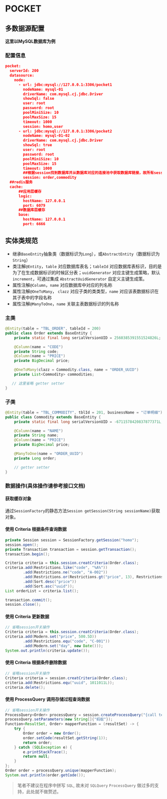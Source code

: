 # POCKET
## 多数据源配置
**这里以MySQL数据库为例**

### 配置信息
```json
pocket:
  serverId: 200
  datasource:
    node:
      - url: jdbc:mysql://127.0.0.1:3306/pocket1
        nodeName: mysql-01
        driverName: com.mysql.cj.jdbc.Driver
        showSql: false
        user: root
        password: root
        poolMiniSize: 10
        poolMaxSize: 15
        timeout: 1000
        session: homo,user
      - url: jdbc:mysql://127.0.0.1:3306/pocket2
        nodeName: mysql-01-02
        driverName: com.mysql.cj.jdbc.Driver
        showSql: true
        user: root
        password: root
        poolMiniSize: 10
        poolMaxSize: 15
        timeout: 1000
        ##根据session找到数据库并从数据库对应的连接池中获取数据库链接，故所有session不可重复
        session: order,commodity
  ##redis服务
  cache:
      ##应用层缓存
      logic:
        hostName: 127.0.0.1
        port: 6079
      ##数据库层缓存
      base:
        hostName: 127.0.0.1
        port: 6666
```

## 实体类规范
- 继承`BaseEntity`抽象类（数据标识为`Long`），或`AbstractEntity`（数据标识为`String`）
- 类注解`@Entity`，`table` 对应数据库表名；`tableId` 对应数据库表标识，目的是为了在生成数据标识的时候区分表；`uuidGenerator` 对应主键生成策略，默认 `increment`，可通过集成 `AbstractUuidGenerator` 自定义主键生成策。
- 属性注解`@Column`，`name` 对应数据库中对应的列名称
- 属性注解`@OneToMany`， `clazz` 对应子类的类类型，`name` 对应该表数据标识在其子表中的字段名称
- 属性注解`@ManyToOne`，`name` 关联主表数据标识的列名称
### 主类
```java
@Entity(table = "TBL_ORDER", tableId = 200)
public class Order extends BaseEntity {
    private static final long serialVersionUID = 2560385391551524826L;

    @Column(name = "CODE")
    private String code;
    @Column(name = "PRICE")
    private BigDecimal price;

    @OneToMany(clazz = Commodity.class, name = "ORDER_UUID")
    private List<Commodity> commodities;

   // 这里省略 getter setter
}
```
### 子类
```java
@Entity(table = "TBL_COMMODITY", tblId = 201, businessName = "订单明细")
public class Commodity extends BaseEntity {
    private static final long serialVersionUID = -6711578420837877371L;

    @Column(name = "NAME")
    private String name;
    @Column(name = "PRICE")
    private BigDecimal price;

    @ManyToOne(name = "ORDER_UUID")
    private Long order;

    // getter setter
}
```

### 数据操作(具体操作请参考接口文档)
#### 获取缓存对象
通过`SessionFactory`的静态方法`Session getSession(String sessionName)`获取对象。
#### 使用 Criteria 根据条件查询数据
```java
private Session session = SessionFactory.getSession("homo");
session.open();
private Transaction transaction = session.getTransaction();
transaction.begin();

Criteria criteria = this.session.creatCriteria(Order.class);
criteria.add(Restrictions.like("code", "%A%"))
        .add(Restrictions.ne("code", "A-002"))
        .add(Restrictions.or(Restrictions.gt("price", 13), Restrictions.lt("price", 12.58)))
        .add(Sort.desc("price"))
        .add(Sort.asc("uuid"));
List orderList = criteria.list();

transaction.commit();
session.close();
```

#### 使用 Criteria 更新数据
```java
// 省略session开关操作
Criteria criteria = this.session.creatCriteria(Order.class);
criteria.add(Modern.set("price", 500.5D))
        .add(Restrictions.equ("code", "C-001"))
        .add(Modern.set("day", new Date()));
System.out.println(criteria.update());
```
#### 使用 Criteria 根据条件删除数据
```java
// 省略session开关操作
Criteria criteria = session.creatCriteria(Order.class);
criteria.add(Restrictions.equ("uuid", 1011011L));
criteria.delete();
```

#### 使用 ProcessQuery 调用存储过程查询数据
```java
// 省略session开关操作
ProcessQuery<Order> processQuery = session.createProcessQuery("{call test(?)}");
processQuery.setParameters(new String[]{"蚂蚁"});
Function<ResultSet, Order> mapperFunction = (resultSet) -> {
    try {
        Order order = new Order();
        order.setCode(resultSet.getString(1));
        return order;
    } catch (SQLException e) {
        e.printStackTrace();
        return null;
    }
};
Order order = processQuery.unique(mapperFunction);
System.out.println(order.getCode());
```

> 笔者不建议在程序中拼写 `SQL`, 故未对 `SQLQuery` `ProcessQuery` 做过多的支持，此处就不做赘述。
